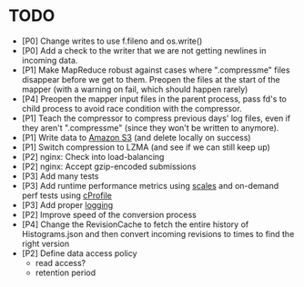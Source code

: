 TODO
====

- [P0] Change writes to use f.fileno and os.write()
- [P0] Add a check to the writer that we are not getting newlines in incoming data.
- [P1] Make MapReduce robust against cases where ".compressme" files disappear before we get to them.  Preopen the files at the start of the mapper (with a warning on fail, which should happen rarely)
- [P4] Preopen the mapper input files in the parent process, pass fd's to child process to avoid race condition with the compressor.
- [P1] Teach the compressor to compress previous days' log files, even if they aren't ".compressme" (since they won't be written to anymore).
- [P1] Write data to [Amazon S3][4] (and delete locally on success)
- [P1] Switch compression to LZMA (and see if we can still keep up)
- [P2] nginx: Check into load-balancing
- [P2] nginx: Accept gzip-encoded submissions
- [P3] Add many tests
- [P3] Add runtime performance metrics using [scales][1] and on-demand perf tests
  using [cProfile][3]
- [P3] Add proper [logging][2]
- [P2] Improve speed of the conversion process
- [P4] Change the RevisionCache to fetch the entire history of Histograms.json and
  then convert incoming revisions to times to find the right version
- [P2] Define data access policy
  -  read access?
  -  retention period

[1]: https://github.com/Cue/scales "Scales"
[2]: http://docs.python.org/2/library/logging.html "Python Logging"
[3]: http://docs.python.org/2/library/profile.html "Python Profilers"
[4]: http://boto.s3.amazonaws.com/s3_tut.html "Using S3 with boto"
